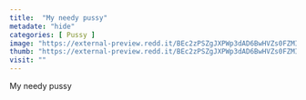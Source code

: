 ```yaml
---
title:  "My needy pussy"
metadate: "hide"
categories: [ Pussy ]
image: "https://external-preview.redd.it/BEc2zPSZgJXPWp3dAD6BwHVZs0FZMI78Vqhl7SfhQuA.jpg?auto=webp&s=1aa0ccb677b956d6b7dffbdc7a6f8e889118563b"
thumb: "https://external-preview.redd.it/BEc2zPSZgJXPWp3dAD6BwHVZs0FZMI78Vqhl7SfhQuA.jpg?width=1080&crop=smart&auto=webp&s=ee4b553f5f6901b55aa1d6ed3f8a2375a871194a"
visit: ""
---
```

My needy pussy
